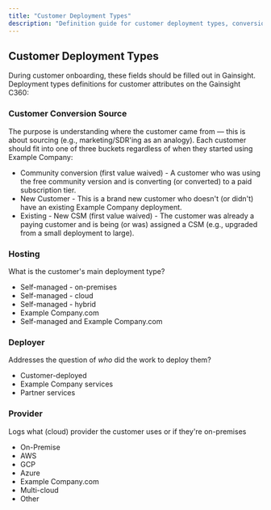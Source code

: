 ```yaml
---
title: "Customer Deployment Types"
description: "Definition guide for customer deployment types, conversion sources, hosting, deployer method, and provider."
---
```

## Customer Deployment Types

During customer onboarding, these fields should be filled out in Gainsight. Deployment types definitions for customer attributes on the Gainsight C360:

### Customer Conversion Source

The purpose is understanding where the customer came from — this is about sourcing (e.g., marketing/SDR'ing as an analogy). Each customer should fit into one of three buckets regardless of when they started using Example Company:

- Community conversion (first value waived) - A customer who was using the free community version and is converting (or converted) to a paid subscription tier.
- New Customer - This is a brand new customer who doesn't (or didn't) have an existing Example Company deployment.
- Existing - New CSM (first value waived) - The customer was already a paying customer and is being (or was) assigned a CSM (e.g., upgraded from a small deployment to large).

### Hosting

What is the customer's main deployment type?

- Self-managed - on-premises
- Self-managed - cloud
- Self-managed - hybrid
- Example Company.com
- Self-managed and Example Company.com

### Deployer

Addresses the question of *who* did the work to deploy them?

- Customer-deployed
- Example Company services
- Partner services

### Provider

Logs what (cloud) provider the customer uses or if they're on-premises

- On-Premise
- AWS
- GCP
- Azure
- Example Company.com
- Multi-cloud
- Other
